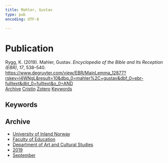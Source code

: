 ```yaml
---
title: Mahler, Gustav
type: pub
encoding: UTF-8

---
```

<h1>Publication</h1>
<article id="csl-bib-container-CFJ35KB8" class="csl-bib-container">
  <div class="csl-bib-body"> <div class="csl-entry">Rygg, K. (2019). Mahler, Gustav. <i>Encyclopedia of the Bible and Its Reception (EBR)</i>, <i>17</i>, 538–540. <a href="https://www.degruyter.com/view/EBR/MainLemma_12877?rskey=l4WNgL&#38;result=10&#38;dbq_0=mahler%2C+gustav&#38;dbf_0=ebr-fulltext&#38;dbt_0=fulltext&#38;o_0=AND">https://www.degruyter.com/view/EBR/MainLemma_12877?rskey=l4WNgL&#38;result=10&#38;dbq_0=mahler%2C+gustav&#38;dbf_0=ebr-fulltext&#38;dbt_0=fulltext&#38;o_0=AND</a></div> </div>
  <div class="csl-bib-buttons">
    <a href="#taxonomy-article-CFJ35KB8" alt="archive" class="csl-bib-button">Archive</a>
    <a href="https://app.cristin.no/results/show.jsf?id=1731142" alt="Cristin" class="csl-bib-button">Cristin</a>
    <a href="http://zotero.org/groups/5881554/items/CFJ35KB8" alt="Zotero" class="csl-bib-button">Zotero</a>
    <a href="#keywords-article-CFJ35KB8" alt="keywords" class="csl-bib-button">Keywords</a>
  </div>
  <div id="csl-bib-meta-container-CFJ35KB8"></div>
</article>
<div id="csl-bib-meta-CFJ35KB8" class="csl-bib-meta">
  <article id="keywords-article-CFJ35KB8" class="keywords-article">
    <h1>Keywords</h1>
    
  </article>
  <article id="taxonomy-article-CFJ35KB8" class="taxonomy-article">
    <h1>Archive</h1>
    <ul>
      <li><a href="{{< params subfolder >}}en/archive/?key=3DCRN523">University of Inland Norway</a></li>
      <li><a href="{{< params subfolder >}}en/archive/?key=WYNZA47F">Faculty of Education</a></li>
      <li><a href="{{< params subfolder >}}en/archive/?key=VBB2T4VJ">Department of Art and Cultural Studies</a></li>
      <li><a href="{{< params subfolder >}}en/archive/?key=N3YI5B9V">2019</a></li>
      <li><a href="{{< params subfolder >}}en/archive/?key=AEXU9G9P">September</a></li>
    </ul>
  </article>
</div>
